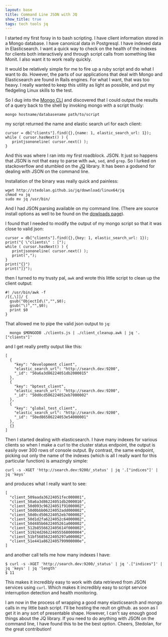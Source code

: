 ```yaml
---
layout: base
title: Command Line JSON with JQ
show_title: true
tags: tech tools jq
---
```


I started my first foray in to bash scripting. I have client information stored
in a Mongo database. I have canonical data in Postgresql. I have indexed data
in Elasticsearch. I want a quick way to check on the health of the indexes for
clients both interactively and through script calls from something like Monit.
I also want it to work really quickly.

It would be relatively simple for me to fire up a ruby script and do what I want to do.
However, the parts of our applications that deal with Mongo and Elasticsearch are
found in Rails engines. For what I want, that was too heavy. I really wanted to
keep this utility as light as possible, and put my fledgeling Linux skills to the test.

So I dug into the [Mongo CLI](http://docs.mongodb.org/manual/administration/scripting/)
and discovered that I could output the results of a query back to the shell by
invoking mongo with a script thusly:

    mongo hostname/databasename path/to/script

my script returned the name and elastic search url for each client:

    cursor = db["clients"].find({},{name: 1, elastic_search_url: 1});
    while ( cursor.hasNext() ) {
       printjsononeline( cursor.next() );
    }

And this was where I ran into my first roadblock. JSON. It just so happens that
JSON is not that easy to parse with `awk`, `sed`, and `grep`. So I lurked on stackoverflow
and stumbled on the [JQ](http://stedolan.github.io/jq/) library. It has been a
godsend for dealing with JSON on the command line.

Installation of the binary was really quick and painless:

    wget http://stedolan.github.io/jq/download/linux64/jq
    chmod +x jq
    sudo mv jq /usr/bin/

And I had JSON parsing available on my command line. (There are source install
options as well to be found on the [dowloads page](http://stedolan.github.io/jq/download/)).

I found that I needed to modify the output of my mongo script so that it was
close to valid json:

    cursor = db["clients"].find({},{key: 1, elastic_search_url: 1});
    print("{ \"clients\" : [");
    while ( cursor.hasNext() ) {
       printjsononeline( cursor.next() );
       print(",");
    }
    print("{}")
    print("]}");

then I turned to my trusty pal, `awk` and wrote this little script to clean up
the client output:

    #! /usr/bin/awk -f
    /[{,\]]/ {
      gsub("ObjectId\(","",$0);
      gsub("\)","",$0);
      print $0
    }

That allowed me to pipe the valid json output to `jq`:

      mongo $MONGODB ./clients.js | ./client_cleanup.awk | jq '.["clients"]'

and I get really pretty output like this:

    [
      {
        "key": "development_client",
        "elastic_search_url": "http://search.dev:9200",
        "_id": "50a6a3d86224051db2000015"
      },
      {
        "key": "bptest_client",
        "elastic_search_url": "http://search.dev:9200",
        "_id": "50d0cd506224052eb7000002"
      },
      {
        "key": "global_test_client",
        "elastic_search_url": "http://search.dev:9200",
        "_id": "50ed86586224053e54000001"
      },
      {}
    ]

Then I started dealing with elasticsearch. I have many indexes for various clients
so when I make a curl to the cluster status endpoint, the output is easily over 
300 rows of console output. By contrast, the same endpoint, picking out only the
name of the indexes (which is all I really want for this particular function) is
amazingly simple:

    curl -s -XGET 'http://search.dev:9200/_status' | jq '.["indices"]' | jq 'keys'

and produces what I really want to see:

    [
      "client_509aada36224051fec000001",
      "client_50a6a3d86224051db2000016",
      "client_50d093c96224051f91000002",
      "client_50d0bbb06224052add000002",
      "client_50d0cd506224052eb7000002",
      "client_50d1d2fa6224052c64000002",
      "client_50d485b6622405261a000002",
      "client_512b8556622405614f000002",
      "client_51924d266224055568000004",
      "client_51bf5685622405297a000002",
      "client_51e441a8622405799900000e",
    ]

and another call tells me how many indexes I have:

    $ curl -s -XGET 'http://search.dev:9200/_status' | jq '.["indices"]' | jq 'keys' | jq 'length'
    $ 11

This makes it incredibly easy to work with data retrieved from JSON services
using `curl`. Which makes it incredibly easy to script service interruption
detection and health monitoring.

I am now in the process of wrapping a good many elasticsearch and mongo calls in
my little bash script. I'll be hosting the reult on github. as soon as I get it
in any sort of presentable shape. However, I can't say enough good things about
the JQ library. If you need to do anything with JSON on the command line, I
have found this to be the best option. Cheers, Stedolan, for the great contribution!

